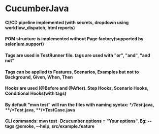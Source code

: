 # CucumberJava

#### CI/CD pipeline implemented (with secrets, dropdown using workflow_dispatch, html reports)

#### POM structure is implemented without Page factory(supported by selenium.support)

#### Tags are used in TestRunner file. tags are used with "or", "and", "and not"

#### Tags can be applied to Features, Scenarios, Examples but not to Background, Given, When, Then

#### Hooks are used (@Before and @After). Step Hooks, Scenario Hooks, Conditional Hooks(with tags)

#### By default "mvn test" will run the files with naming syntax: **/Test*.java, **/*Test.java, **/*TestCase.java

#### CLi commands: mvn test -Dcucumber.options = "Your options". Eg: --tags @smoke, --help, src/example.feature
